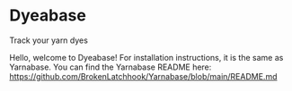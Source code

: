# Dyeabase
Track your yarn dyes

Hello, welcome to Dyeabase! 
For installation instructions, it is the same as Yarnabase. You can find the Yarnabase README here: https://github.com/BrokenLatchhook/Yarnabase/blob/main/README.md
